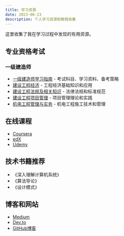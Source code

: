 ```yaml
---
title: 学习资源
date: 2023-06-23
description: 个人学习资源和教程收集
---
```


这里收集了我在学习过程中发现的有用资源。

## 专业资格考试

### 一级建造师
- [一级建造师学习指南](/docs/learning/construction-engineer/) - 考试科目、学习资料、备考策略
- [建设工程经济](/docs/learning/construction-engineer/economics/) - 工程经济基础知识和应用
- [建设工程法规及相关知识](/docs/learning/construction-engineer/regulations/) - 法律法规和标准规范
- [建设工程项目管理](/docs/learning/construction-engineer/project-management/) - 项目管理理论和实践
- [机电工程管理与实务](/docs/learning/construction-engineer/mechanical-electrical/) - 机电工程施工技术和管理

## 在线课程
- [Coursera](https://www.coursera.org/)
- [edX](https://www.edx.org/)
- [Udemy](https://www.udemy.com/)

## 技术书籍推荐
- 《深入理解计算机系统》
- 《算法导论》
- 《设计模式》

## 博客和网站
- [Medium](https://medium.com/)
- [Dev.to](https://dev.to/)
- [GitHub博客](https://github.blog/)
